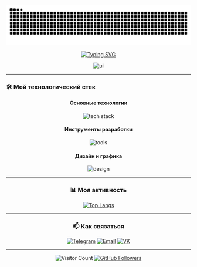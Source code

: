 <div align="center">

![Dark Snake Game](https://github.com/KartoShk4/KartoShk4/blob/output/github-snake-dark.svg)

</div>

<div align="center">
  <div style="text-align: center; margin: 0 auto; max-width: 500px;">
    
[![Typing SVG](https://readme-typing-svg.demolab.com?font=Fira+Code&weight=400&size=24&duration=3000&pause=1000&color=8A2BE2&width=500&lines=Привет,+меня+зовут+Евгений!;Я+Frontend+разработчик;Angular+%7C+JavaScript+%7C+TypeScript)](https://github.com/KartoShk4)

<!-- Анимированная иконка -->
<img src="https://media.giphy.com/media/juua9i2c2fA0AIp2iq/giphy.gif" width="120" alt="ui">

  </div>
</div>

---

### 🛠️ Мой технологический стек
<div align="center">

#### **Основные технологии**
<div>
  <img src="https://skillicons.dev/icons?i=html,css,scss,js,ts,angular,jquery" alt="tech stack" />
</div>

#### **Инструменты разработки**
<div>
  <img src="https://skillicons.dev/icons?i=git,github,webpack,gulp,npm,webstorm,vscode" alt="tools" />
</div>

#### **Дизайн и графика**
<div>
  <img src="https://skillicons.dev/icons?i=figma,ps" alt="design" />
</div>


---

### 📊 Моя активность
<div align="center">


[![Top Langs](https://github-readme-stats.vercel.app/api/top-langs/?username=KartoShk4&layout=compact&theme=vue-dark&hide_border=true)](https://github.com/KartoShk4)

</div>

---

### 📫 Как связаться
<div align="center">

[![Telegram](https://img.shields.io/badge/-Telegram-26A5E4?style=for-the-badge&logo=telegram&logoColor=white)](https://t.me/emuhamadeev)
[![Email](https://img.shields.io/badge/-Email-D14836?style=for-the-badge&logo=gmail&logoColor=white)](mailto:trisemerka@gmail.com)
[![VK](https://img.shields.io/badge/-VK-0077FF?style=for-the-badge&logo=vk&logoColor=white)](https://vk.com/frontend_journey)

</div>

---

<div align="center">
  
![Visitor Count](https://komarev.com/ghpvc/?username=KartoShk4&color=20C20E&style=flat)
[![GitHub Followers](https://img.shields.io/github/followers/KartoShk4?color=20C20E&style=social)](https://github.com/KartoShk4)

</div>
